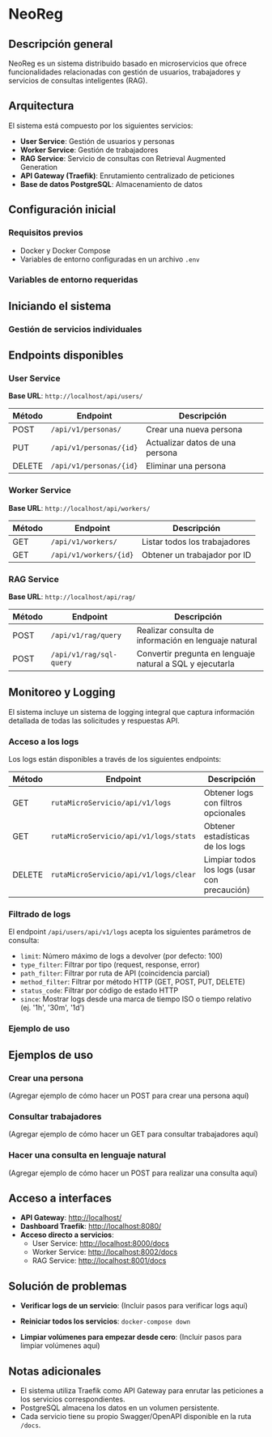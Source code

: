 # NeoReg

## Descripción general

NeoReg es un sistema distribuido basado en microservicios que ofrece funcionalidades relacionadas con gestión de usuarios, trabajadores y servicios de consultas inteligentes (RAG).

## Arquitectura

El sistema está compuesto por los siguientes servicios:

- **User Service**: Gestión de usuarios y personas
- **Worker Service**: Gestión de trabajadores
- **RAG Service**: Servicio de consultas con Retrieval Augmented Generation
- **API Gateway (Traefik)**: Enrutamiento centralizado de peticiones
- **Base de datos PostgreSQL**: Almacenamiento de datos

## Configuración inicial

### Requisitos previos

- Docker y Docker Compose
- Variables de entorno configuradas en un archivo `.env`

### Variables de entorno requeridas

## Iniciando el sistema

### Gestión de servicios individuales

## Endpoints disponibles

### User Service

**Base URL**: `http://localhost/api/users/`

| Método | Endpoint                | Descripción                     |
| ------ | ----------------------- | ------------------------------- |
| POST   | `/api/v1/personas/`     | Crear una nueva persona         |
| PUT    | `/api/v1/personas/{id}` | Actualizar datos de una persona |
| DELETE | `/api/v1/personas/{id}` | Eliminar una persona            |

### Worker Service

**Base URL**: `http://localhost/api/workers/`

| Método | Endpoint               | Descripción                       |
| ------ | ---------------------- | --------------------------------- |
| GET    | `/api/v1/workers/`     | Listar todos los trabajadores     |
| GET    | `/api/v1/workers/{id}` | Obtener un trabajador por ID      |

### RAG Service

**Base URL**: `http://localhost/api/rag/`

| Método | Endpoint                | Descripción                                               |
| ------ | ----------------------- | --------------------------------------------------------- |
| POST   | `/api/v1/rag/query`     | Realizar consulta de información en lenguaje natural      |
| POST   | `/api/v1/rag/sql-query` | Convertir pregunta en lenguaje natural a SQL y ejecutarla |

## Monitoreo y Logging

El sistema incluye un sistema de logging integral que captura información detallada de todas las solicitudes y respuestas API.

### Acceso a los logs

Los logs están disponibles a través de los siguientes endpoints:

| Método | Endpoint                       | Descripción                                  |
| ------ | ------------------------------ | -------------------------------------------- |
| GET    | `rutaMicroServicio/api/v1/logs`       | Obtener logs con filtros opcionales          |
| GET    | `rutaMicroServicio/api/v1/logs/stats` | Obtener estadísticas de los logs             |
| DELETE | `rutaMicroServicio/api/v1/logs/clear` | Limpiar todos los logs (usar con precaución) |

### Filtrado de logs

El endpoint `/api/users/api/v1/logs` acepta los siguientes parámetros de consulta:

- `limit`: Número máximo de logs a devolver (por defecto: 100)
- `type_filter`: Filtrar por tipo (request, response, error)
- `path_filter`: Filtrar por ruta de API (coincidencia parcial)
- `method_filter`: Filtrar por método HTTP (GET, POST, PUT, DELETE)
- `status_code`: Filtrar por código de estado HTTP
- `since`: Mostrar logs desde una marca de tiempo ISO o tiempo relativo (ej. '1h', '30m', '1d')

### Ejemplo de uso

## Ejemplos de uso

### Crear una persona

(Agregar ejemplo de cómo hacer un POST para crear una persona aquí)

### Consultar trabajadores

(Agregar ejemplo de cómo hacer un GET para consultar trabajadores aquí)

### Hacer una consulta en lenguaje natural

(Agregar ejemplo de cómo hacer un POST para realizar una consulta aquí)

## Acceso a interfaces

- **API Gateway**: [http://localhost/](http://localhost/)
- **Dashboard Traefik**: [http://localhost:8080/](http://localhost:8080/)
- **Acceso directo a servicios**:
  - User Service: [http://localhost:8000/docs](http://localhost:8000/docs)
  - Worker Service: [http://localhost:8002/docs](http://localhost:8002/docs)
  - RAG Service: [http://localhost:8001/docs](http://localhost:8001/docs)

## Solución de problemas

- **Verificar logs de un servicio**:
  (Incluir pasos para verificar logs aquí)

- **Reiniciar todos los servicios**:
  `docker-compose down`

- **Limpiar volúmenes para empezar desde cero**:
  (Incluir pasos para limpiar volúmenes aquí)

## Notas adicionales

- El sistema utiliza Traefik como API Gateway para enrutar las peticiones a los servicios correspondientes.
- PostgreSQL almacena los datos en un volumen persistente.
- Cada servicio tiene su propio Swagger/OpenAPI disponible en la ruta `/docs`.
